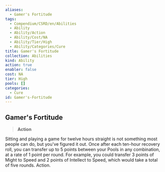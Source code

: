 ```yaml
---
aliases:
  - Gamer's Fortitude
tags:
  - Compendium/CSRD/en/Abilities
  - Ability
  - Ability/Action
  - Ability/Cost/NA
  - Ability/Tier/High
  - Ability/Categories/Cure
title: Gamer's Fortitude
collection: Abilities
kind: Ability
action: true
enabler: false
cost: NA
tier: High
pools: []
categories:
  - Cure
id: Gamer's-Fortitude
---
```

## Gamer's Fortitude    
>**Action**  
    
Sitting and playing a game for twelve hours straight is not something most people can do, but you've figured it out. Once after each ten-hour recovery roll, you can transfer up to 5 points between your Pools in any combination, at a rate of 1 point per round. For example, you could transfer 3 points of Might to Speed and 2 points of Intellect to Speed, which would take a total of five rounds. Action.
